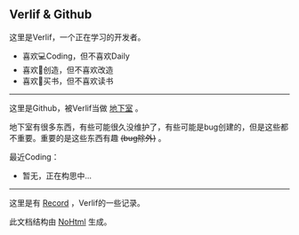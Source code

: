 ## Verlif & Github

这里是Verlif，一个正在学习的开发者。 

* 喜欢:computer:Coding，但不喜欢Daily
* 喜欢:hammer:创造，但不喜欢改造
* 喜欢:book:买书，但不喜欢读书

------

这里是Github，被Verlif当做 [地下室](https://verlif.top/basement) 。

地下室有很多东西，有些可能很久没维护了，有些可能是bug创建的，但是这些都不重要。重要的是这些东西有趣 ~~(bug除外)~~ 。

最近Coding：

* 暂无，正在构思中...

------

这里是有 [Record](https://verlif.top/records/) ，Verlif的一些记录。

此文档结构由 [NoHtml](https://github.com/Verlif/NoHtml) 生成。
